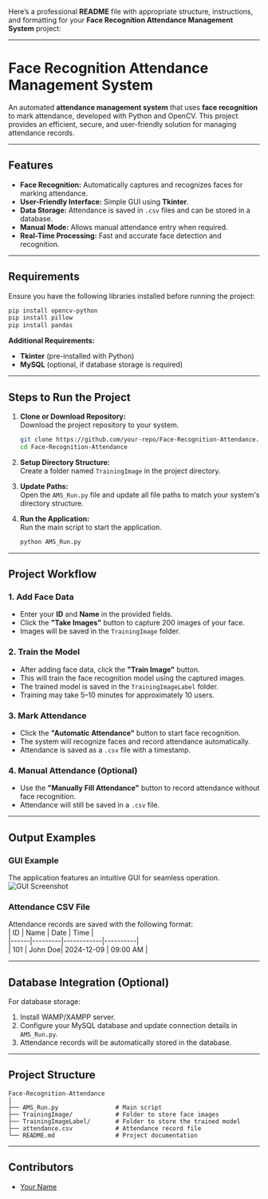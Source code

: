 Here’s a professional **README** file with appropriate structure, instructions, and formatting for your **Face Recognition Attendance Management System** project:

---

# **Face Recognition Attendance Management System**  
An automated **attendance management system** that uses **face recognition** to mark attendance, developed with Python and OpenCV. This project provides an efficient, secure, and user-friendly solution for managing attendance records.

---

## **Features**
- **Face Recognition:** Automatically captures and recognizes faces for marking attendance.
- **User-Friendly Interface:** Simple GUI using **Tkinter**.
- **Data Storage:** Attendance is saved in `.csv` files and can be stored in a database.
- **Manual Mode:** Allows manual attendance entry when required.
- **Real-Time Processing:** Fast and accurate face detection and recognition.

---

## **Requirements**
Ensure you have the following libraries installed before running the project:

```bash
pip install opencv-python
pip install pillow
pip install pandas
```

**Additional Requirements:**  
- **Tkinter** (pre-installed with Python)  
- **MySQL** (optional, if database storage is required)

---

## **Steps to Run the Project**
1. **Clone or Download Repository:**  
   Download the project repository to your system.
   ```bash
   git clone https://github.com/your-repo/Face-Recognition-Attendance.git
   cd Face-Recognition-Attendance
   ```

2. **Setup Directory Structure:**  
   Create a folder named `TrainingImage` in the project directory.

3. **Update Paths:**  
   Open the `AMS_Run.py` file and update all file paths to match your system's directory structure.

4. **Run the Application:**  
   Run the main script to start the application.
   ```bash
   python AMS_Run.py
   ```

---

## **Project Workflow**

### **1. Add Face Data**
- Enter your **ID** and **Name** in the provided fields.
- Click the **"Take Images"** button to capture 200 images of your face.
- Images will be saved in the `TrainingImage` folder.

### **2. Train the Model**
- After adding face data, click the **"Train Image"** button.
- This will train the face recognition model using the captured images.
- The trained model is saved in the `TrainingImageLabel` folder.
- Training may take 5–10 minutes for approximately 10 users.

### **3. Mark Attendance**
- Click the **"Automatic Attendance"** button to start face recognition.
- The system will recognize faces and record attendance automatically.
- Attendance is saved as a `.csv` file with a timestamp.

### **4. Manual Attendance (Optional)**
- Use the **"Manually Fill Attendance"** button to record attendance without face recognition.
- Attendance will still be saved in a `.csv` file.

---

## **Output Examples**

### **GUI Example**
The application features an intuitive GUI for seamless operation.  
![GUI Screenshot](path-to-gui-image.png)

### **Attendance CSV File**
Attendance records are saved with the following format:  
| ID   | Name    | Date       | Time     |  
|------|---------|------------|----------|  
| 101  | John Doe| 2024-12-09 | 09:00 AM |  

---

## **Database Integration (Optional)**
For database storage:  
1. Install WAMP/XAMPP server.  
2. Configure your MySQL database and update connection details in `AMS_Run.py`.  
3. Attendance records will be automatically stored in the database.

---

## **Project Structure**
```
Face-Recognition-Attendance
│
├── AMS_Run.py                # Main script
├── TrainingImage/            # Folder to store face images
├── TrainingImageLabel/       # Folder to store the trained model
├── attendance.csv            # Attendance record file
└── README.md                 # Project documentation
```

---

## **Contributors**
- [Your Name](https://github.com/Bishwa-cyber)  


